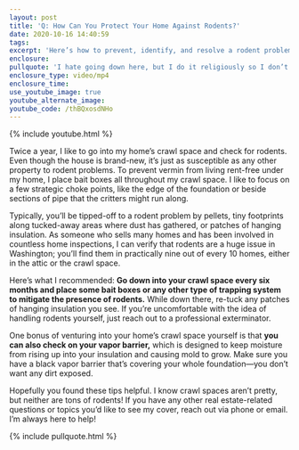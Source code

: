 ```yaml
---
layout: post
title: 'Q: How Can You Protect Your Home Against Rodents?'
date: 2020-10-16 14:40:59
tags:
excerpt: 'Here’s how to prevent, identify, and resolve a rodent problem in your home.'
enclosure:
pullquote: 'I hate going down here, but I do it religiously so I don’t have any rodents.'
enclosure_type: video/mp4
enclosure_time:
use_youtube_image: true
youtube_alternate_image:
youtube_code: /thBQxosdNHo
---
```


{% include youtube.html %}

Twice a year, I like to go into my home’s crawl space and check for rodents. Even though the house is brand-new, it’s just as susceptible as any other property to rodent problems. To prevent vermin from living rent-free under my home, I place bait boxes all throughout my crawl space. I like to focus on a few strategic choke points, like the edge of the foundation or beside sections of pipe that the critters might run along.&nbsp;

Typically, you’ll be tipped-off to a rodent problem by pellets, tiny footprints along tucked-away areas where dust has gathered, or patches of hanging insulation. As someone who sells many homes and has been involved in countless home inspections, I can verify that rodents are a huge issue in Washington; you’ll find them in practically nine out of every 10 homes, either in the attic or the crawl space.&nbsp;

Here’s what I recommended: **Go down into your crawl space every six months and place some bait boxes or any other type of trapping system to mitigate the presence of rodents.** While down there, re-tuck any patches of hanging insulation you see. If you’re uncomfortable with the idea of handling rodents yourself, just reach out to a professional exterminator.&nbsp;

One bonus of venturing into your home’s crawl space yourself is that **you can also check on your vapor barrier,** which is designed to keep moisture from rising up into your insulation and causing mold to grow. Make sure you have a black vapor barrier that’s covering your whole foundation—you don’t want any dirt exposed.&nbsp;

Hopefully you found these tips helpful. I know crawl spaces aren’t pretty, but neither are tons of rodents\! If you have any other real estate-related questions or topics you’d like to see my cover, reach out via phone or email. I’m always here to help\!&nbsp;

{% include pullquote.html %}